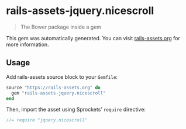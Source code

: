 # rails-assets-jquery.nicescroll

> The Bower package inside a gem

This gem was automatically generated. You can visit [rails-assets.org](https://rails-assets.org) for more information.

## Usage

Add rails-assets source block to your `Gemfile`:

```ruby
source "https://rails-assets.org" do
  gem "rails-assets-jquery.nicescroll"
end

```

Then, import the asset using Sprockets’ `require` directive:

```js
//= require "jquery.nicescroll"
```
